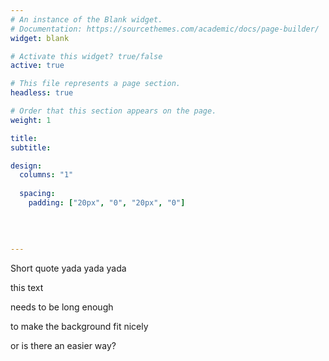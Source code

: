 ```yaml
---
# An instance of the Blank widget.
# Documentation: https://sourcethemes.com/academic/docs/page-builder/
widget: blank

# Activate this widget? true/false
active: true

# This file represents a page section.
headless: true

# Order that this section appears on the page.
weight: 1

title: 
subtitle:

design:
  columns: "1"
  
  spacing:
    padding: ["20px", "0", "20px", "0"]    
    
    
    
    
---
```

Short quote yada yada yada

this text

needs to be long enough

to make the background fit nicely

or is there an easier way?
